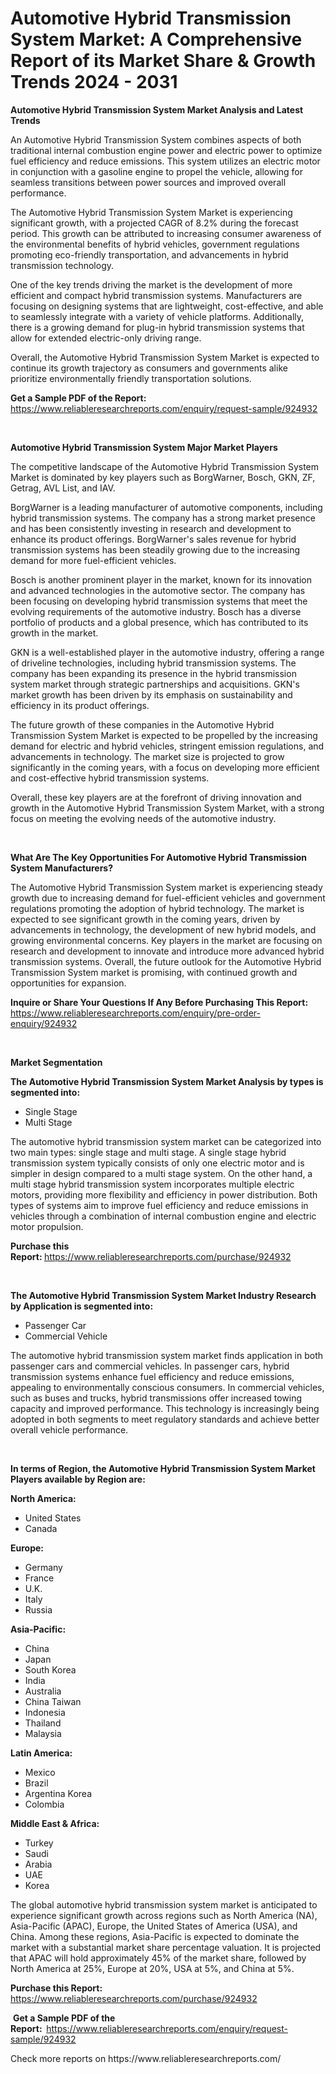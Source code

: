 <p><h1>Automotive Hybrid Transmission System Market: A Comprehensive Report of its Market Share & Growth Trends 2024 - 2031</h1></p><p><strong>Automotive Hybrid Transmission System Market Analysis and Latest Trends</strong></p>
<p><p>An Automotive Hybrid Transmission System combines aspects of both traditional internal combustion engine power and electric power to optimize fuel efficiency and reduce emissions. This system utilizes an electric motor in conjunction with a gasoline engine to propel the vehicle, allowing for seamless transitions between power sources and improved overall performance.</p><p>The Automotive Hybrid Transmission System Market is experiencing significant growth, with a projected CAGR of 8.2% during the forecast period. This growth can be attributed to increasing consumer awareness of the environmental benefits of hybrid vehicles, government regulations promoting eco-friendly transportation, and advancements in hybrid transmission technology.</p><p>One of the key trends driving the market is the development of more efficient and compact hybrid transmission systems. Manufacturers are focusing on designing systems that are lightweight, cost-effective, and able to seamlessly integrate with a variety of vehicle platforms. Additionally, there is a growing demand for plug-in hybrid transmission systems that allow for extended electric-only driving range.</p><p>Overall, the Automotive Hybrid Transmission System Market is expected to continue its growth trajectory as consumers and governments alike prioritize environmentally friendly transportation solutions.</p></p>
<p><strong>Get a Sample PDF of the Report:&nbsp;</strong> <a href="https://www.reliableresearchreports.com/enquiry/request-sample/924932">https://www.reliableresearchreports.com/enquiry/request-sample/924932</a></p>
<p>&nbsp;</p>
<p><strong>Automotive Hybrid Transmission System Major Market Players</strong></p>
<p><p>The competitive landscape of the Automotive Hybrid Transmission System Market is dominated by key players such as BorgWarner, Bosch, GKN, ZF, Getrag, AVL List, and IAV. </p><p>BorgWarner is a leading manufacturer of automotive components, including hybrid transmission systems. The company has a strong market presence and has been consistently investing in research and development to enhance its product offerings. BorgWarner's sales revenue for hybrid transmission systems has been steadily growing due to the increasing demand for more fuel-efficient vehicles.</p><p>Bosch is another prominent player in the market, known for its innovation and advanced technologies in the automotive sector. The company has been focusing on developing hybrid transmission systems that meet the evolving requirements of the automotive industry. Bosch has a diverse portfolio of products and a global presence, which has contributed to its growth in the market.</p><p>GKN is a well-established player in the automotive industry, offering a range of driveline technologies, including hybrid transmission systems. The company has been expanding its presence in the hybrid transmission system market through strategic partnerships and acquisitions. GKN's market growth has been driven by its emphasis on sustainability and efficiency in its product offerings.</p><p>The future growth of these companies in the Automotive Hybrid Transmission System Market is expected to be propelled by the increasing demand for electric and hybrid vehicles, stringent emission regulations, and advancements in technology. The market size is projected to grow significantly in the coming years, with a focus on developing more efficient and cost-effective hybrid transmission systems. </p><p>Overall, these key players are at the forefront of driving innovation and growth in the Automotive Hybrid Transmission System Market, with a strong focus on meeting the evolving needs of the automotive industry.</p></p>
<p>&nbsp;</p>
<p><strong>What Are The Key Opportunities For Automotive Hybrid Transmission System Manufacturers?</strong></p>
<p><p>The Automotive Hybrid Transmission System market is experiencing steady growth due to increasing demand for fuel-efficient vehicles and government regulations promoting the adoption of hybrid technology. The market is expected to see significant growth in the coming years, driven by advancements in technology, the development of new hybrid models, and growing environmental concerns. Key players in the market are focusing on research and development to innovate and introduce more advanced hybrid transmission systems. Overall, the future outlook for the Automotive Hybrid Transmission System market is promising, with continued growth and opportunities for expansion.</p></p>
<p><strong>Inquire or Share Your Questions If Any Before Purchasing This Report:</strong> <a href="https://www.reliableresearchreports.com/enquiry/pre-order-enquiry/924932">https://www.reliableresearchreports.com/enquiry/pre-order-enquiry/924932</a></p>
<p>&nbsp;</p>
<p><strong>Market Segmentation</strong></p>
<p><strong>The Automotive Hybrid Transmission System Market Analysis by types is segmented into:</strong></p>
<p><ul><li>Single Stage</li><li>Multi Stage</li></ul></p>
<p><p>The automotive hybrid transmission system market can be categorized into two main types: single stage and multi stage. A single stage hybrid transmission system typically consists of only one electric motor and is simpler in design compared to a multi stage system. On the other hand, a multi stage hybrid transmission system incorporates multiple electric motors, providing more flexibility and efficiency in power distribution. Both types of systems aim to improve fuel efficiency and reduce emissions in vehicles through a combination of internal combustion engine and electric motor propulsion.</p></p>
<p><strong>Purchase this Report:&nbsp;</strong><a href="https://www.reliableresearchreports.com/purchase/924932">https://www.reliableresearchreports.com/purchase/924932</a></p>
<p>&nbsp;</p>
<p><strong>The Automotive Hybrid Transmission System Market Industry Research by Application is segmented into:</strong></p>
<p><ul><li>Passenger Car</li><li>Commercial Vehicle</li></ul></p>
<p><p>The automotive hybrid transmission system market finds application in both passenger cars and commercial vehicles. In passenger cars, hybrid transmission systems enhance fuel efficiency and reduce emissions, appealing to environmentally conscious consumers. In commercial vehicles, such as buses and trucks, hybrid transmissions offer increased towing capacity and improved performance. This technology is increasingly being adopted in both segments to meet regulatory standards and achieve better overall vehicle performance.</p></p>
<p>&nbsp;</p>
<p><strong>In terms of Region, the Automotive Hybrid Transmission System Market Players available by Region are:</strong></p>
<p>
    <p> <strong> North America: </strong>
        <ul>
            <li>United States</li>
            <li>Canada</li>
        </ul>
        </p> 
    <p> <strong> Europe: </strong>
        <ul>
            <li>Germany</li>
            <li>France</li>
            <li>U.K.</li>
            <li>Italy</li>
            <li>Russia</li>
        </ul>
        </p> 
    <p> <strong> Asia-Pacific: </strong>
        <ul>
            <li>China</li>
            <li>Japan</li>
            <li>South Korea</li>
            <li>India</li>
            <li>Australia</li>
            <li>China Taiwan</li>
            <li>Indonesia</li>
            <li>Thailand</li>
            <li>Malaysia</li>
        </ul>
        </p> 
    <p> <strong> Latin America: </strong>
        <ul>
            <li>Mexico</li>
            <li>Brazil</li>
            <li>Argentina Korea</li>
            <li>Colombia</li>
        </ul>
        </p> 
    <p> <strong> Middle East & Africa: </strong>
        <ul>
            <li>Turkey</li>
            <li>Saudi</li>
            <li>Arabia</li>
            <li>UAE</li>
            <li>Korea</li>
        </ul>
    </p>
    </p>
<p><p>The global automotive hybrid transmission system market is anticipated to experience significant growth across regions such as North America (NA), Asia-Pacific (APAC), Europe, the United States of America (USA), and China. Among these regions, Asia-Pacific is expected to dominate the market with a substantial market share percentage valuation. It is projected that APAC will hold approximately 45% of the market share, followed by North America at 25%, Europe at 20%, USA at 5%, and China at 5%.</p></p>
<p><strong>Purchase this Report: </strong><a href="https://www.reliableresearchreports.com/purchase/924932">https://www.reliableresearchreports.com/purchase/924932</a></p>
<p>&nbsp;<strong>Get a Sample PDF of the Report:&nbsp;&nbsp;</strong><a href="https://www.reliableresearchreports.com/enquiry/request-sample/924932">https://www.reliableresearchreports.com/enquiry/request-sample/924932</a></p>
<p><strong></strong></p>
<p>Check more reports on https://www.reliableresearchreports.com/</p>